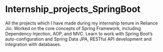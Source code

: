 # Internship_projects_SpringBoot
All the projects which I have made during my internship tenure in Reliance Jio. Worked on the core concepts of Spring Framework, including Dependency Injection, AOP, and MVC. Learn to work with Spring Boot’s auto-configuration and Spring Data JPA, RESTful API development and integration with databases.
